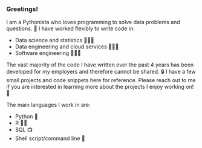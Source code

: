 ### Greetings! 

I am a Pythonista who loves programming to solve data problems and questions. 🐍 I have worked flexibly to write code in:
* Data science and statistics 👩🏻‍🔬
* Data engineering and cloud services 👩🏻‍🔧
* Software engineering 👩🏻‍💻

The vast majority of the code I have written over the past 4 years has been developed for my employers and therefore cannot be shared. 🔒 I have a few small projects and code snippets here for reference. Please reach out to me if you are interested in learning more about the projects I enjoy working on! 💬

The main languages I work in are: 
* Python 🐍
* R 🏴‍☠️
* SQL 📺
* Shell script/command line 🐚

<!--
**aspencage/aspencage** is a ✨ _special_ ✨ repository because its `README.md` (this file) appears on your GitHub profile.

Here are some ideas to get you started:

- 🔭 I’m currently working on ...
- 🌱 I’m currently learning ...
- 👯 I’m looking to collaborate on ...
- 🤔 I’m looking for help with ...
- 💬 Ask me about ...
- 📫 How to reach me: ...
- 😄 Pronouns: ...
- ⚡ Fun fact: ...
-->
